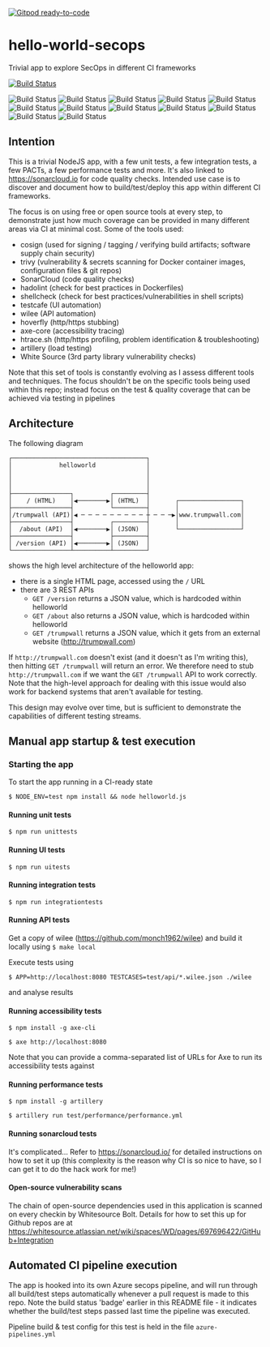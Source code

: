 [![Gitpod ready-to-code](https://img.shields.io/badge/Gitpod-ready--to--code-blue?logo=gitpod)](https://gitpod.io/#https://github.com/monch1962/hello-world-secops)

# hello-world-secops
Trivial app to explore SecOps in different CI frameworks

[![Build Status](https://dev.azure.com/monch1962/monch1962/_apis/build/status/monch1962.hello-world-secops)](https://dev.azure.com/monch1962/monch1962/_build/latest?definitionId=1)

![Build Status](https://sonarcloud.io/api/project_badges/quality_gate?project=monch1962_hello-world-secops)
![Build Status](https://sonarcloud.io/api/project_badges/measure?project=monch1962_hello-world-secops&metric=coverage)
![Build Status](https://sonarcloud.io/api/project_badges/measure?project=monch1962_hello-world-secops&metric=bugs)
![Build Status](https://sonarcloud.io/api/project_badges/measure?project=monch1962_hello-world-secops&metric=code_smells)
![Build Status](https://sonarcloud.io/api/project_badges/measure?project=monch1962_hello-world-secops&metric=duplicated_lines_density)
![Build Status](https://sonarcloud.io/api/project_badges/measure?project=monch1962_hello-world-secops&metric=ncloc)
![Build Status](https://sonarcloud.io/api/project_badges/measure?project=monch1962_hello-world-secops&metric=sqale_rating)
![Build Status](https://sonarcloud.io/api/project_badges/measure?project=monch1962_hello-world-secops&metric=alert_status)
![Build Status](https://sonarcloud.io/api/project_badges/measure?project=monch1962_hello-world-secops&metric=reliability_rating)
![Build Status](https://sonarcloud.io/api/project_badges/measure?project=monch1962_hello-world-secops&metric=security_rating)
![Build Status](https://sonarcloud.io/api/project_badges/measure?project=monch1962_hello-world-secops&metric=sqale_index)
![Build Status](https://sonarcloud.io/api/project_badges/measure?project=monch1962_hello-world-secops&metric=vulnerabilities)

## Intention
This is a trivial NodeJS app, with a few unit tests, a few integration tests, a few PACTs, a few performance tests and more. It's also linked to https://sonarcloud.io for code quality checks. Intended use case is to discover and document how to build/test/deploy this app within different CI frameworks.

The focus is on using free or open source tools at every step, to demonstrate just how much coverage can be provided in many different areas via CI at minimal cost. Some of the tools used:
- cosign (used for signing / tagging / verifying build artifacts; software supply chain security)
- trivy (vulnerability & secrets scanning for Docker container images, configuration files & git repos)
- SonarCloud (code quality checks)
- hadolint (check for best practices in Dockerfiles)
- shellcheck (check for best practices/vulnerabilities in shell scripts)
- testcafe (UI automation)
- wilee (API automation)
- hoverfly (http/https stubbing)
- axe-core (accessibility tracing)
- htrace.sh (http/https profiling, problem identification & troubleshooting)
- artillery (load testing)
- White Source (3rd party library vulnerability checks)

Note that this set of tools is constantly evolving as I assess different tools and techniques. The focus shouldn't be on the specific tools being used within this repo; instead focus on the test & quality coverage that can be achieved via testing in pipelines



## Architecture

The following diagram

    ┌─────────────────────────────────────┐
    │             helloworld              │
    │                                     │
    │                                     │
    │                                     │
    ├────────────────┐          ┌─────────┤
    │    / (HTML)    │◀────────▶│ (HTML)  │       ┌─────────────────┐
    ├────────────────┤          └─────────┤       │                 │
    │/trumpwall (API)│◀ ─ ─ ─ ─ ─ ─ ─ ─ ─ ┼ ─ ─ ─▶│www.trumpwall.com│
    ├────────────────┤          ┌─────────┤       │                 │
    │  /about (API)  │◀────────▶│ (JSON)  │       └─────────────────┘
    ├────────────────┤          ├─────────┤
    │ /version (API) │◀────────▶│ (JSON)  │
    └────────────────┴──────────┴─────────┘

shows the high level architecture of the helloworld app:
- there is a single HTML page, accessed using the `/` URL
- there are 3 REST APIs
  - `GET /version` returns a JSON value, which is hardcoded within helloworld
  - `GET /about` also returns a JSON value, which is hardcoded within helloworld
  - `GET /trumpwall` returns a JSON value, which it gets from an external website (http://trumpwall.com)
  
If `http://trumpwall.com` doesn't exist (and it doesn't as I'm writing this), then hitting `GET /trumpwall` will return an error. We therefore need to stub `http://trumpwall.com` if we want the `GET /trumpwall` API to work correctly. Note that the high-level approach for dealing with this issue would also work for backend systems that aren't available for testing.

This design may evolve over time, but is sufficient to demonstrate the capabilities of different testing streams.

## Manual app startup & test execution

### Starting the app
To start the app running in a CI-ready state

`$ NODE_ENV=test npm install && node helloworld.js`   

#### Running unit tests

`$ npm run unittests`

#### Running UI tests

`$ npm run uitests`

#### Running integration tests

`$ npm run integrationtests`

#### Running API tests

Get a copy of wilee (https://github.com/monch1962/wilee) and build it locally using `$ make local`

Execute tests using

`$ APP=http://localhost:8080 TESTCASES=test/api/*.wilee.json ./wilee`

and analyse results

#### Running accessibility tests

`$ npm install -g axe-cli` 

`$ axe http://localhost:8080`

Note that you can provide a comma-separated list of URLs for Axe to run its accessibility tests against

#### Running performance tests

`$ npm install -g artillery`

`$ artillery run test/performance/performance.yml`


#### Running sonarcloud tests

It's complicated... Refer to https://sonarcloud.io/ for detailed instructions on how to set it up (this complexity is the reason why CI is so nice to have, so I can get it to do the hack work for me!)

#### Open-source vulnerability scans

The chain of open-source dependencies used in this application is scanned on every checkin by Whitesource Bolt. Details for how to set this up for Github repos are at https://whitesource.atlassian.net/wiki/spaces/WD/pages/697696422/GitHub+Integration

## Automated CI pipeline execution
The app is hooked into its own Azure secops pipeline, and will run through all build/test steps automatically whenever a pull request is made to this repo. Note the build status 'badge' earlier in this README file - it indicates whether the build/test steps passed last time the pipeline was executed.

Pipeline build & test config for this test is held in the file `azure-pipelines.yml`





